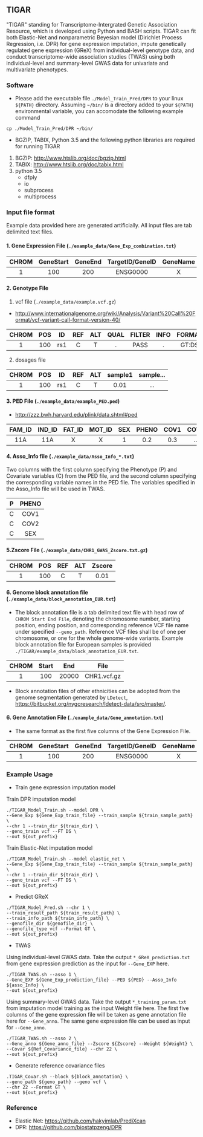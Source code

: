 ## TIGAR
"TIGAR" standing for Transcriptome-Intergrated Genetic Association Resource, which is developed using Python and BASH scripts. TIGAR can fit both Elastic-Net and nonparametric Beyesian model (Dirichlet Process Regression, i.e. DPR) for gene expression imputation, impute genetically regulated gene expression (GReX) from individual-level genotype data, and conduct transcriptome-wide association studies (TWAS) using both individual-level and summary-level GWAS data for univariate and multivariate phenotypes.

### Software

- Please add the executable file `./Model_Train_Pred/DPR` to your linux `${PATH}` directory. Assuming `~/bin/` is a directory added to your `${PATH}` environmental variable, you can accomodate the following example command

```
cp ./Model_Train_Pred/DPR ~/bin/
```

- BGZIP, TABIX, Python 3.5 and the following python libraries are required for running TIGAR
1. BGZIP: http://www.htslib.org/doc/bgzip.html 
2. TABIX: http://www.htslib.org/doc/tabix.html 
3. python 3.5 
   - dfply
   - io
   - subprocess
   - multiprocess

### Input file format
Example data provided here are generated artificially. All input files are tab delimited text files.


#### 1. Gene Expression File (`./example_data/Gene_Exp_combination.txt`)
| CHROM | GeneStart | GeneEnd | TargetID/GeneID | GeneName | sample1 | sample...|
|:-----:|:---------:|:-------:|:---------------:|:--------:|:-------:|:--------:|
|   1   |    100    |   200   |     ENSG0000    |     X    |   0.2   |     ...  |


#### 2. Genotype File
1) vcf file (`./example_data/example.vcf.gz`)
- http://www.internationalgenome.org/wiki/Analysis/Variant%20Call%20Format/vcf-variant-call-format-version-40/

| CHROM | POS |  ID | REF | ALT | QUAL | FILTER | INFO | FORMAT |  sample1 | sample...|
|:-----:|:---:|:---:|:---:|:---:|:----:|:------:|:----:|:------:|:--------:|:--------:|
|   1   | 100 | rs1 |  C  |  T  |   .  |  PASS  |   .  |  GT:DS | 0/0:0.01 |    ...   |

2) dosages file

| CHROM | POS |  ID | REF | ALT | sample1 | sample...|
|:-----:|:---:|:---:|:---:|:---:|:-------:|:--------:|
|   1   | 100 | rs1 |  C  |  T  |   0.01  |    ...   |

#### 3. PED File (`./example_data/example_PED.ped`)
- http://zzz.bwh.harvard.edu/plink/data.shtml#ped

| FAM_ID | IND_ID | FAT_ID | MOT_ID | SEX | PHENO | COV1 | COV...|
|:------:|:------:|:------:|:------:|:---:|:-----:|:---:|:---:|
|   11A  |   11A  |    X   |    X   |  1  |  0.2  | 0.3 |...|

#### 4. Asso_Info file (`./example_data/Asso_Info_*.txt`)
Two columns with the first column specifying the Phenotype (P) and Covariate variables (C) from the PED file, and the second column specifying the corresponding variable names in the PED file. The variables specified in the Asso_Info file will be used in TWAS.

|P|PHENO|
|:-----:|:---:|
|C|COV1|
|C|COV2|
|C|SEX|

#### 5.Zscore File (`./example_data/CHR1_GWAS_Zscore.txt.gz`)

| CHROM | POS | REF | ALT | Zscore |
|:-----:|:---:|:---:|:---:|:------:|
|   1   | 100 |  C  |  T  |  0.01  |

#### 6. Genome block annotation file (`./example_data/block_annotation_EUR.txt`)
- The block annotation file is a tab delimited text file with head row of `CHROM Start End File`, denoting the chromosome number, starting position, ending position, and corresponding reference VCF file name under specified `--geno_path`. Reference VCF files shall be of one per chromosome, or one for the whole genome-wide variants. Example block annotation file for European samples is provided `./TIGAR/example_data/block_annotation_EUR.txt`. 

| CHROM | Start | End | File |
|:-----:|:---------:|:-------:|:---------------:|
|   1   |    100    | 20000   |  CHR1.vcf.gz    |

- Block annotation files of other ethnicities can be adopted from the genome segmentation generated by `LDetect`, https://bitbucket.org/nygcresearch/ldetect-data/src/master/.

#### 6. Gene Annotation File (`./example_data/Gene_annotation.txt`)
- The same format as the first five columns of the Gene Expression File.

| CHROM | GeneStart | GeneEnd | TargetID/GeneID | GeneName | 
|:-----:|:---------:|:-------:|:---------------:|:--------:|
|   1   |    100    |   200   |     ENSG0000    |     X    |


### Example Usage 
- Train gene expression imputation model

Train DPR imputation model
```
./TIGAR_Model_Train.sh --model DPR \
--Gene_Exp ${Gene_Exp_train_file} --train_sample ${train_sample_path} \
--chr 1 --train_dir ${train_dir} \
--geno_train vcf --FT DS \
--out ${out_prefix}
```

Train Elastic-Net imputation model
```
./TIGAR_Model_Train.sh --model elastic_net \
--Gene_Exp ${Gene_Exp_train_file} --train_sample ${train_sample_path} \
--chr 1 --train_dir ${train_dir} \
--geno_train vcf --FT DS \
--out ${out_prefix}
```

- Predict GReX
```
./TIGAR_Model_Pred.sh --chr 1 \
--train_result_path ${train_result_path} \
--train_info_path ${train_info_path} \
--genofile_dir ${genofile_dir} \
--genofile_type vcf --Format GT \
--out ${out_prefix}
```

- TWAS

Using individual-level GWAS data. Take the output `*_GReX_prediction.txt` from gene expression prediction as the input for `--Gene_EXP` here. 
```
./TIGAR_TWAS.sh --asso 1 \
--Gene_EXP ${Gene_Exp_prediction_file} --PED ${PED} --Asso_Info ${asso_Info} \
--out ${out_prefix}
```

Using summary-level GWAS data. Take the output `*_training_param.txt` from imputation model training as the input Weight file here. The first five columns of the gene expression file will be taken as gene annotation file here for `--Gene_anno`. The same gene expression file can be used as input for `--Gene_anno`. 

```
./TIGAR_TWAS.sh --asso 2 \
--Gene_anno ${Gene_anno_file} --Zscore ${Zscore} --Weight ${Weight} \
--Covar ${Ref_Covariance_file} --chr 22 \
--out ${out_prefix}
```

- Generate reference covariance files
```
.TIGAR_Covar.sh --block ${block_annotation} \
--geno_path ${geno_path} --geno vcf \
--chr 22 --Format GT \
--out ${out_prefix}
```

### Reference
- Elastic Net: https://github.com/hakyimlab/PrediXcan  
- DPR: https://github.com/biostatpzeng/DPR
